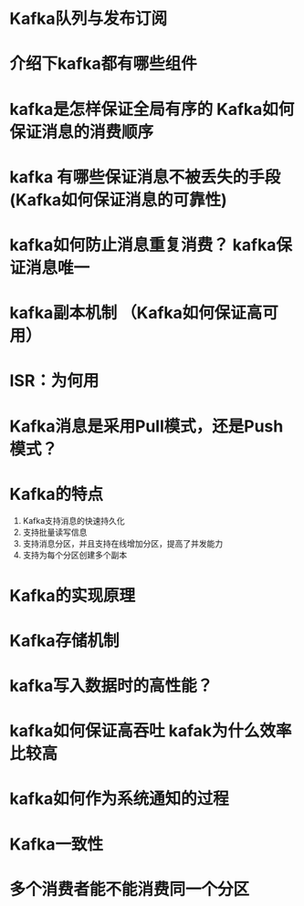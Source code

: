 

# Kafka队列与发布订阅

#    介绍下kafka都有哪些组件  

#  kafka是怎样保证全局有序的 Kafka如何保证消息的消费顺序  

#  kafka 有哪些保证消息不被丢失的手段  (Kafka如何保证消息的可靠性)  

#  kafka如何防止消息重复消费？ kafka保证消息唯一 

#  kafka副本机制 （Kafka如何保证高可用） 

#  ISR：为何用

  

#  Kafka消息是采用Pull模式，还是Push模式？ 

#  Kafka的特点 

1. Kafka支持消息的快速持久化
2. 支持批量读写信息
3. 支持消息分区，并且支持在线增加分区，提高了并发能力
4. 支持为每个分区创建多个副本

#  Kafka的实现原理 

#  Kafka存储机制 

#  kafka写入数据时的高性能？ 

#  kafka如何保证高吞吐 kafak为什么效率比较高 

#  kafka如何作为系统通知的过程 

#  Kafka一致性  

#  多个消费者能不能消费同一个分区  



